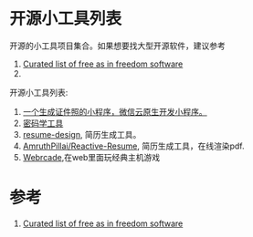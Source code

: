 # 开源小工具列表

开源的小工具项目集合。如果想要找大型开源软件，建议参考
1. [Curated list of free as in freedom software](https://github.com/johnjago/awesome-free-software)
2. 

开源小工具列表: 

1. [一个生成证件照的小程序，微信云原生开发小程序。](https://github.com/liuxiaojun666/ID-Photo-miniapp-wechart)
2. [密码学工具](https://crypto-online.cn/playground/hash/)
3. [resume-design](https://github.com/huajian-pro/resume-design), 简历生成工具。
4. [AmruthPillai/Reactive-Resume](https://github.com/AmruthPillai/Reactive-Resume), 简历生成工具，在线渲染pdf.
5. [Webrcade](https://github.com/webrcade/webrcade),在web里面玩经典主机游戏


# 参考
1. [Curated list of free as in freedom software](https://github.com/johnjago/awesome-free-software)
